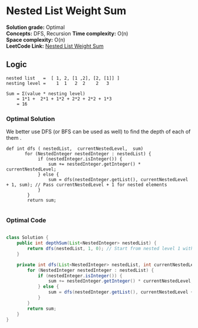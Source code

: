 # Nested List Weight Sum

**Solution grade:** Optimal  
**Concepts:** DFS, Recursion
**Time complexity:** O(n)  
**Space complexity:** O(n)  
**LeetCode Link:** [Nested List Weight Sum](https://leetcode.com/problems/nested-list-weight-sum)


## Logic
```
nested list   =  [ 1, 2, [1 ,2], [2, [1]] ] 
nesting level =    1  1   2  2    2   3

Sum = Σ(value * nesting level)
    = 1*1 +  2*1 + 1*2 + 2*2 + 2*2 + 1*3 
    = 16
```

### Optimal Solution

We better use DFS (or BFS can be used as well) to find the depth of each of them .

```
def int dfs ( nestedList,  currentNestedLevel,  sum)
       for (NestedInteger nestedInteger : nestedList) {
            if (nestedInteger.isInteger()) {
                sum += nestedInteger.getInteger() * currentNestedLevel;
            } else {
                sum = dfs(nestedInteger.getList(), currentNestedLevel + 1, sum); // Pass currentNestedLevel + 1 for nested elements
            }
        }
        return sum;
       
```


### Optimal Code

```java

class Solution {
    public int depthSum(List<NestedInteger> nestedList) {
        return dfs(nestedList, 1, 0); // Start from nested level 1 with initial sum 0
    }

    private int dfs(List<NestedInteger> nestedList, int currentNestedLevel, int sum) {
        for (NestedInteger nestedInteger : nestedList) {
            if (nestedInteger.isInteger()) {
                sum += nestedInteger.getInteger() * currentNestedLevel;
            } else {
                sum = dfs(nestedInteger.getList(), currentNestedLevel + 1, sum); // Pass currentNestedLevel + 1 for nested elements
            }
        }
        return sum;
    }
}
